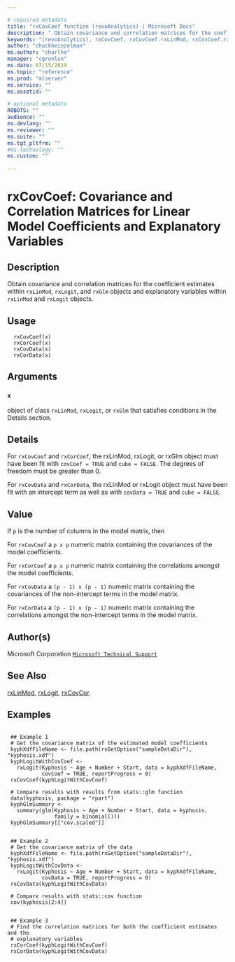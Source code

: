 ```yaml
--- 

# required metadata 
title: "rxCovCoef function (revoAnalytics) | Microsoft Docs" 
description: " Obtain covariance and correlation matrices for the coefficient estimates within rxLinMod,  rxLogit, and rxGlm objects and explanatory variables within rxLinMod and rxLogit objects. " 
keywords: "(revoAnalytics), rxCovCoef, rxCovCoef.rxLinMod, rxCovCoef.rxLogit, rxCovCoef.rxGlm, rxCorCoef, rxCorCoef.rxLinMod, rxCorCoef.rxLogit, rxCorCoef.rxGlm, rxCovData, rxCovData.rxLinMod, rxCovData.rxLogit, rxCorData, rxCorData.rxLinMod, rxCorData.rxLogit, models, regression" 
author: "chuckheinzelman"
ms.author: "charlhe" 
manager: "cgronlun" 
ms.date: 07/15/2019
ms.topic: "reference" 
ms.prod: "mlserver" 
ms.service: "" 
ms.assetid: "" 

# optional metadata 
ROBOTS: "" 
audience: "" 
ms.devlang: "" 
ms.reviewer: "" 
ms.suite: "" 
ms.tgt_pltfrm: "" 
#ms.technology: "" 
ms.custom: "" 

--- 
```
















 # rxCovCoef: Covariance and Correlation Matrices for Linear Model Coefficients and Explanatory Variables 
 ## Description

Obtain covariance and correlation matrices for the coefficient estimates within `rxLinMod`, 
`rxLogit`, and `rxGlm` objects and
explanatory variables within `rxLinMod` and `rxLogit` objects.


 ## Usage

```   
  rxCovCoef(x)
  rxCorCoef(x)
  rxCovData(x)
  rxCorData(x)

```

 ## Arguments



 ### `x`
 object of class `rxLinMod`, `rxLogit`, or `rxGlm` that  satisfies conditions in the Details section. 



 ## Details

For `rxCovCoef` and `rxCorCoef`, the rxLinMod, rxLogit, or rxGlm object must
have been fit with `covCoef = TRUE` and `cube = FALSE`. The degrees
of freedom must be greater than 0.

For `rxCovData` and `rxCorData`, the rxLinMod or rxLogit object must
have been fit with an intercept term as well as with `covData = TRUE` and
`cube = FALSE`.


 ## Value

If `p` is the number of columns in the model matrix, then

For `rxCovCoef` a `p x p` numeric matrix containing the
covariances of the model coefficients.

For `rxCorCoef` a `p x p` numeric matrix containing the
correlations amongst the model coefficients.

For `rxCovData` a `(p - 1) x (p - 1)`
numeric matrix containing the covariances of the non-intercept terms in the
model matrix.

For `rxCorData` a `(p - 1) x (p - 1)`
numeric matrix containing the correlations amongst the non-intercept terms in
the model matrix.

 ## Author(s)
 Microsoft Corporation [`Microsoft Technical Support`](https://go.microsoft.com/fwlink/?LinkID=698556&clcid=0x409)


 ## See Also

[rxLinMod](rxLinMod.md),
[rxLogit](rxLogit.md),
[rxCovCor](rxCovCor.md).

 ## Examples

 ```

  ## Example 1
  # Get the covariance matrix of the estimated model coefficients
  kyphXdfFileName <- file.path(rxGetOption("sampleDataDir"), "kyphosis.xdf")
  kyphLogitWithCovCoef <-
    rxLogit(Kyphosis ~ Age + Number + Start, data = kyphXdfFileName,
            covCoef = TRUE, reportProgress = 0)
  rxCovCoef(kyphLogitWithCovCoef)

  # Compare results with results from stats::glm function
  data(kyphosis, package = "rpart")
  kyphGlmSummary <-
    summary(glm(Kyphosis ~ Age + Number + Start, data = kyphosis,
                family = binomial()))
  kyphGlmSummary[["cov.scaled"]]


  ## Example 2
  # Get the covariance matrix of the data
  kyphXdfFileName <- file.path(rxGetOption("sampleDataDir"), "kyphosis.xdf")
  kyphLogitWithCovData <-
    rxLogit(Kyphosis ~ Age + Number + Start, data = kyphXdfFileName,
            covData = TRUE, reportProgress = 0)
  rxCovData(kyphLogitWithCovData)

  # Compare results with stats::cov function
  cov(kyphosis[2:4])


  ## Example 3
  # Find the correlation matrices for both the coefficient estimates and the
  # explanatory variables
  rxCorCoef(kyphLogitWithCovCoef)
  rxCorData(kyphLogitWithCovData)
```



